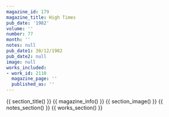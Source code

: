 ```yaml
---
magazine_id: 179
magazine_title: High Times
pub_date: '1982'
volume: ''
number: 77
month: ''
notes: null
pub_date1: 30/12/1982
pub_date2: null
image: null
works_included:
- work_id: 2110
  magazine_page: ''
  published_as: ''
---
```


{{ section_title() }}
{{ magazine_info() }}
{{ section_image() }}
{{ notes_section() }}
{{ works_section() }}
